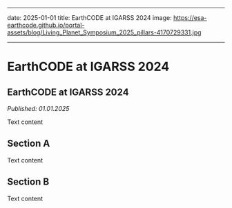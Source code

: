 
---
date: 2025-01-01
title: EarthCODE at IGARSS 2024
image: https://esa-earthcode.github.io/portal-assets/blog/Living_Planet_Symposium_2025_pillars-4170729331.jpg

---

# EarthCODE at IGARSS 2024 <!--{ as="img" mode="hero" src="https://esa-earthcode.github.io/portal-assets/blog/Living_Planet_Symposium_2025_pillars-4170729331.jpg" }-->

## EarthCODE at IGARSS 2024
*Published: 01.01.2025*

Text content

## Section A
Text content

## Section B
Text content
        